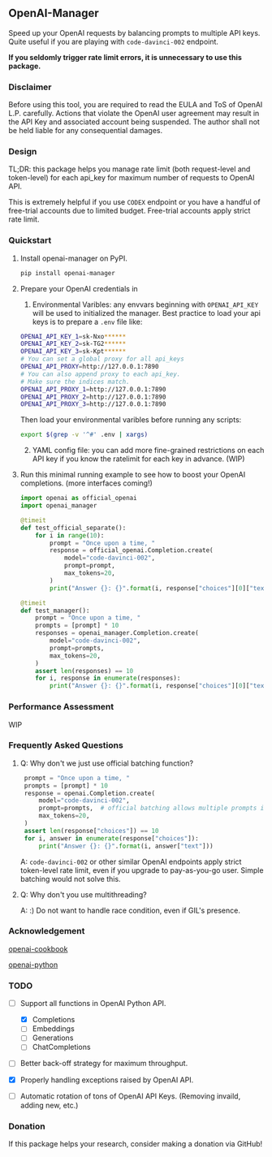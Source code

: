 ## OpenAI-Manager

Speed up your OpenAI requests by balancing prompts to multiple API keys. Quite useful if you are playing with `code-davinci-002` endpoint.

**If you seldomly trigger rate limit errors, it is unnecessary to use this package.**

### Disclaimer

Before using this tool, you are required to read the EULA and ToS of OpenAI L.P. carefully. Actions that violate the OpenAI user agreement may result in the API Key and associated account being suspended. The author shall not be held liable for any consequential damages.

### Design
TL;DR: this package helps you manage rate limit (both request-level and token-level) for each api_key for maximum number of requests to OpenAI API.

This is extremely helpful if you use `CODEX` endpoint or you have a handful of free-trial accounts due to limited budget. Free-trial accounts apply strict rate limit.

### Quickstart

1. Install openai-manager on PyPI.
   ```bash
   pip install openai-manager
   ```

2. Prepare your OpenAI credentials in 
   1. Environmental Varibles: any envvars beginning with `OPENAI_API_KEY` will be used to initialized the manager. Best practice to load your api keys is to prepare a `.env` file like: 
   
   ```bash
   OPENAI_API_KEY_1=sk-Nxo******
   OPENAI_API_KEY_2=sk-TG2******
   OPENAI_API_KEY_3=sk-Kpt******
   # You can set a global proxy for all api_keys
   OPENAI_API_PROXY=http://127.0.0.1:7890
   # You can also append proxy to each api_key. 
   # Make sure the indices match.
   OPENAI_API_PROXY_1=http://127.0.0.1:7890
   OPENAI_API_PROXY_2=http://127.0.0.1:7890
   OPENAI_API_PROXY_3=http://127.0.0.1:7890
   ```

   Then load your environmental varibles before running any scripts:
   ```bash
   export $(grep -v '^#' .env | xargs)
   ```

   2. YAML config file: you can add more fine-grained restrictions on each API key if you know the ratelimit for each key in advance. (WIP)

3. Run this minimal running example to see how to boost your OpenAI completions. (more interfaces coming!)

    ```python
    import openai as official_openai
    import openai_manager
    
    @timeit
    def test_official_separate():
        for i in range(10):
            prompt = "Once upon a time, "
            response = official_openai.Completion.create(
                model="code-davinci-002",
                prompt=prompt,
                max_tokens=20,
            )
            print("Answer {}: {}".format(i, response["choices"][0]["text"]))

    @timeit
    def test_manager():
        prompt = "Once upon a time, "
        prompts = [prompt] * 10
        responses = openai_manager.Completion.create(
            model="code-davinci-002",
            prompt=prompts,
            max_tokens=20,
        )
        assert len(responses) == 10
        for i, response in enumerate(responses):
            print("Answer {}: {}".format(i, response["choices"][0]["text"]))
    ```


### Performance Assessment

WIP


### Frequently Asked Questions

1. Q: Why don't we just use official batching function?

   ```python
    prompt = "Once upon a time, "
    prompts = [prompt] * 10
    response = openai.Completion.create(
        model="code-davinci-002",
        prompt=prompts,  # official batching allows multiple prompts in one request
        max_tokens=20,
    )
    assert len(response["choices"]) == 10
    for i, answer in enumerate(response["choices"]):
        print("Answer {}: {}".format(i, answer["text"]))
   ```
   
   A: `code-davinci-002` or other similar OpenAI endpoints apply strict token-level rate limit, even if you upgrade to pay-as-you-go user. Simple batching would not solve this.

2. Q: Why don't you use multithreading?

   A: :) Do not want to handle race condition, even if GIL's presence.

### Acknowledgement

[openai-cookbook](https://github.com/openai/openai-cookbook)

[openai-python](https://github.com/openai/openai-python)

### TODO

- [ ] Support all functions in OpenAI Python API.
  - [x] Completions
  - [ ] Embeddings
  - [ ] Generations
  - [ ] ChatCompletions
- [ ] Better back-off strategy for maximum throughput.
- [x] Properly handling exceptions raised by OpenAI API.
- [ ] Automatic rotation of tons of OpenAI API Keys. (Removing invaild, adding new, etc.)


### Donation

If this package helps your research, consider making a donation via GitHub! 